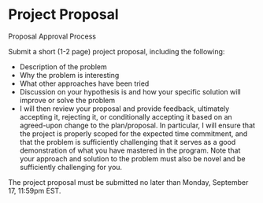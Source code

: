 # Project Proposal

Proposal Approval Process

Submit a short (1-2 page) project proposal, including the following:

- Description of the problem
- Why the problem is interesting
- What other approaches have been tried
- Discussion on your hypothesis is and how your specific solution will improve
  or solve the problem
- I will then review your proposal and provide feedback, ultimately accepting
  it, rejecting it, or conditionally accepting it based on an agreed-upon change
  to the plan/proposal. In particular, I will ensure that the project is
  properly scoped for the expected time commitment, and that the problem is
  sufficiently challenging that it serves as a good demonstration of what you
  have mastered in the program. Note that your approach and solution to the
  problem must also be novel and be sufficiently challenging for you.

The project proposal must be submitted no later than Monday, September 17,
11:59pm EST.
